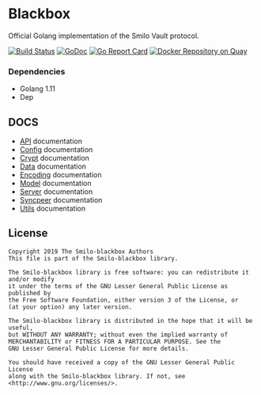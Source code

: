# Blackbox

Official Golang implementation of the Smilo Vault protocol. 

[![Build Status](https://travis-ci.org/Smilo-platform/Smilo-blackbox.svg?branch=master)](https://travis-ci.org/Smilo-platform/Smilo-blackbox)
[![GoDoc](https://godoc.org/github.com/Smilo-platform/Smilo-blackbox?status.svg)](https://godoc.org/github.com/Smilo-platform/Smilo-blackbox)
[![Go Report Card](https://goreportcard.com/badge/github.com/Smilo-platform/Smilo-blackbox)](https://goreportcard.com/report/github.com/Smilo-platform/Smilo-blackbox)
[![Docker Repository on Quay](https://quay.io/repository/smilo/smilo-blackbox/status "Docker Repository on Quay")](https://quay.io/repository/smilo/smilo-blackbox)

### Dependencies
- Golang 1.11
- Dep


## DOCS
* [API](docs/api.md) documentation
* [Config](docs/config.md) documentation
* [Crypt](docs/crypt.md) documentation
* [Data](docs/data.md) documentation
* [Encoding](docs/encoding.md) documentation
* [Model](docs/model.md) documentation
* [Server](docs/server.md) documentation
* [Syncpeer](docs/syncpeer.md) documentation
* [Utils](docs/utils.md) documentation

## License

```
Copyright 2019 The Smilo-blackbox Authors
This file is part of the Smilo-blackbox library.

The Smilo-blackbox library is free software: you can redistribute it and/or modify
it under the terms of the GNU Lesser General Public License as published by
the Free Software Foundation, either version 3 of the License, or
(at your option) any later version.

The Smilo-blackbox library is distributed in the hope that it will be useful,
but WITHOUT ANY WARRANTY; without even the implied warranty of
MERCHANTABILITY or FITNESS FOR A PARTICULAR PURPOSE. See the
GNU Lesser General Public License for more details.

You should have received a copy of the GNU Lesser General Public License
along with the Smilo-blackbox library. If not, see <http://www.gnu.org/licenses/>.
```

